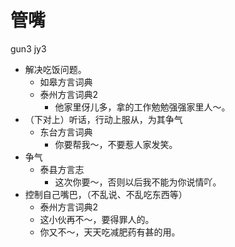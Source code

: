 # 管嘴
gun3 jy3
+ 解决吃饭问题。
  * 如皋方言词典
  * 泰州方言词典2
    - 他家里伢儿多，拿的工作勉勉强强家里人～。
+ （下对上）听话，行动上服从，为其争气
  * 东台方言词典
    - 你要帮我～，不要惹人家发笑。
+ 争气
  * 泰县方言志
    - 这次你要～，否则以后我不能为你说情吖。
+ 控制自己嘴巴，（不乱说、不乱吃东西等）
  * 泰州方言词典2
  - 这小伙再不～，要得罪人的。
  - 你又不～，天天吃减肥药有甚的用。

